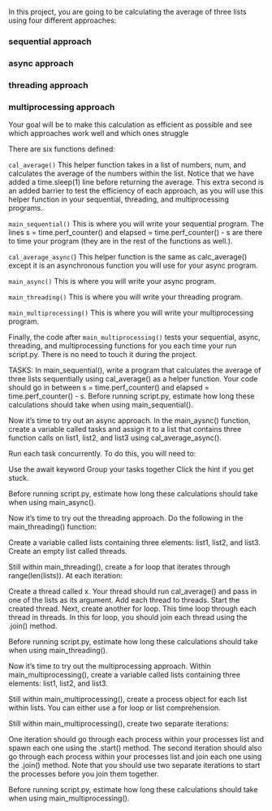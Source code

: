 In this project, you are going to be calculating the average of three lists using four different approaches:

### sequential approach
### async approach
### threading approach
### multiprocessing approach
Your goal will be to make this calculation as efficient as possible and see which approaches work well and which ones struggle

There are six functions defined:

`cal_average()`
This helper function takes in a list of numbers, num, and calculates the average of the numbers within the list. Notice that we have added a time.sleep(1) line before returning the average. This extra second is an added barrier to test the efficiency of each approach, as you will use this helper function in your sequential, threading, and multiprocessing programs.

`main_sequential()`
This is where you will write your sequential program. The lines s = time.perf_counter() and elapsed = time.perf_counter() - s are there to time your program (they are in the rest of the functions as well.).

`cal_average_async(`)
This helper function is the same as calc_average() except it is an asynchronous function you will use for your async program.

`main_async()`
This is where you will write your async program.

`main_threading()`
This is where you will write your threading program.

`main_multiprocessing()`
This is where you will write your multiprocessing program.

Finally, the code after `main_multiprocessing()` tests your sequential, async, threading, and multiprocessing functions for you each time your run script.py. There is no need to touch it during the project.



TASKS:
In main_sequential(), write a program that calculates the average of three lists sequentially using cal_average() as a helper function.
Your code should go in between s = time.perf_counter() and elapsed = time.perf_counter() - s.
Before running script.py, estimate how long these calculations should take when using main_sequential().




Now it’s time to try out an async approach.
In the main_aysnc() function, create a variable called tasks and assign it to a list that contains three function calls on list1, list2, and list3 using cal_average_async().



Run each task concurrently. To do this, you will need to:

Use the await keyword
Group your tasks together
Click the hint if you get stuck.

Before running script.py, estimate how long these calculations should take when using main_async().



Now it’s time to try out the threading approach. Do the following in the main_threading() function:

Create a variable called lists containing three elements: list1, list2, and list3.
Create an empty list called threads.

Still within main_threading(), create a for loop that iterates through range(len(lists)). At each iteration:

Create a thread called x. Your thread should run cal_average() and pass in one of the lists as its argument.
Add each thread to threads.
Start the created thread.
Next, create another for loop. This time loop through each thread in threads. In this for loop, you should join each thread using the .join() method.

Before running script.py, estimate how long these calculations should take when using main_threading().


Now it’s time to try out the multiprocessing approach. Within main_multiprocessing(), create a variable called lists containing three elements: list1, list2, and list3.

Still within main_multiprocessing(), create a process object for each list within lists. You can either use a for loop or list comprehension.

Still within main_multiprocessing(), create two separate iterations:

One iteration should go through each process within your processes list and spawn each one using the .start() method.
The second iteration should also go through each process within your processes list and join each one using the .join() method.
Note that you should use two separate iterations to start the processes before you join them together.

Before running script.py, estimate how long these calculations should take when using main_multiprocessing().